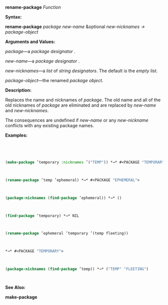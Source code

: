 **rename-package** *Function* 



**Syntax:** 



**rename-package** *package new-name* &amp;optional *new-nicknames → package-object* 



**Arguments and Values:** 



*package*—a *package designator* . 



*new-name*—a *package designator* . 



*new-nicknames*—a *list* of *string designators*. The default is the *empty list*. 



*package-object*—the renamed *package object*. 



**Description:** 



Replaces the name and nicknames of *package*. The old name and all of the old nicknames of *package* are eliminated and are replaced by *new-name* and *new-nicknames*. 



The consequences are undefined if *new-name* or any *new-nickname* conflicts with any existing package names. 







 



 



**Examples:**
```lisp
 



(make-package ’temporary :nicknames ’("TEMP")) *→* #<PACKAGE "TEMPORARY"> 



(rename-package ’temp ’ephemeral) *→* #<PACKAGE "EPHEMERAL"> 



(package-nicknames (find-package ’ephemeral)) *→* () 



(find-package ’temporary) *→* NIL 



(rename-package ’ephemeral ’temporary ’(temp fleeting)) 



*→* #<PACKAGE "TEMPORARY"> 



(package-nicknames (find-package ’temp)) *→* ("TEMP" "FLEETING") 




```
**See Also:** 



**make-package** 



